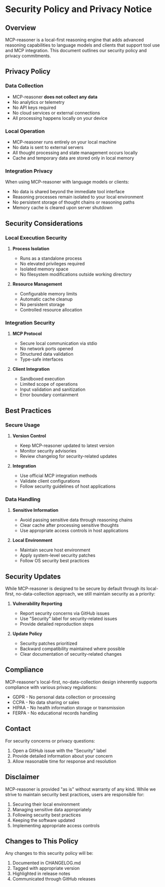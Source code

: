 # Security Policy and Privacy Notice

## Overview

MCP-reasoner is a local-first reasoning engine that adds advanced reasoning capabilities to language models and clients that support tool use and MCP integration. This document outlines our security policy and privacy commitments.

## Privacy Policy

### Data Collection

- MCP-reasoner **does not collect any data**
- No analytics or telemetry
- No API keys required
- No cloud services or external connections
- All processing happens locally on your device

### Local Operation

- MCP-reasoner runs entirely on your local machine
- No data is sent to external servers
- All thought processing and state management occurs locally
- Cache and temporary data are stored only in local memory

### Integration Privacy

When using MCP-reasoner with language models or clients:
- No data is shared beyond the immediate tool interface
- Reasoning processes remain isolated to your local environment
- No persistent storage of thought chains or reasoning paths
- Memory cache is cleared upon server shutdown

## Security Considerations

### Local Execution Security

1. **Process Isolation**
   - Runs as a standalone process
   - No elevated privileges required
   - Isolated memory space
   - No filesystem modifications outside working directory

2. **Resource Management**
   - Configurable memory limits
   - Automatic cache cleanup
   - No persistent storage
   - Controlled resource allocation

### Integration Security

1. **MCP Protocol**
   - Secure local communication via stdio
   - No network ports opened
   - Structured data validation
   - Type-safe interfaces

2. **Client Integration**
   - Sandboxed execution
   - Limited scope of operations
   - Input validation and sanitization
   - Error boundary containment

## Best Practices

### Secure Usage

1. **Version Control**
   - Keep MCP-reasoner updated to latest version
   - Monitor security advisories
   - Review changelog for security-related updates

2. **Integration**
   - Use official MCP integration methods
   - Validate client configurations
   - Follow security guidelines of host applications

### Data Handling

1. **Sensitive Information**
   - Avoid passing sensitive data through reasoning chains
   - Clear cache after processing sensitive thoughts
   - Use appropriate access controls in host applications

2. **Local Environment**
   - Maintain secure host environment
   - Apply system-level security patches
   - Follow OS security best practices

## Security Updates

While MCP-reasoner is designed to be secure by default through its local-first, no-data-collection approach, we still maintain security as a priority:

1. **Vulnerability Reporting**
   - Report security concerns via GitHub issues
   - Use "Security" label for security-related issues
   - Provide detailed reproduction steps

2. **Update Policy**
   - Security patches prioritized
   - Backward compatibility maintained where possible
   - Clear documentation of security-related changes

## Compliance

MCP-reasoner's local-first, no-data-collection design inherently supports compliance with various privacy regulations:

- GDPR - No personal data collection or processing
- CCPA - No data sharing or sales
- HIPAA - No health information storage or transmission
- FERPA - No educational records handling

## Contact

For security concerns or privacy questions:
1. Open a GitHub issue with the "Security" label
2. Provide detailed information about your concern
3. Allow reasonable time for response and resolution

## Disclaimer

MCP-reasoner is provided "as is" without warranty of any kind. While we strive to maintain security best practices, users are responsible for:

1. Securing their local environment
2. Managing sensitive data appropriately
3. Following security best practices
4. Keeping the software updated
5. Implementing appropriate access controls

## Changes to This Policy

Any changes to this security policy will be:
1. Documented in CHANGELOG.md
2. Tagged with appropriate version
3. Highlighted in release notes
4. Communicated through GitHub releases
